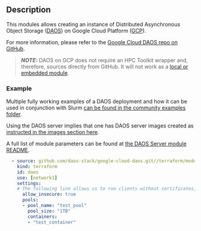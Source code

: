 ## Description

This modules allows creating an instance of Distributed Asynchronous Object Storage ([DAOS](https://docs.daos.io/)) on Google Cloud Platform ([GCP](https://cloud.google.com/)).

For more information, please refer to the [Google Cloud DAOS repo on GitHub](https://github.com/daos-stack/google-cloud-daos).

> **_NOTE:_** DAOS on GCP does not require an HPC Toolkit wrapper and, therefore, sources directly from GitHub. It will not work as a [local or embedded module](../../../../modules/README.md#embedded-modules).

### Example

Multiple fully working examples of a DAOS deployment and how it can be used in conjunction with Slurm [can be found in the community examples folder](../../../examples/intel/).

Using the DAOS server implies that one has DAOS server images created as [instructed in the images section here](https://github.com/daos-stack/google-cloud-daos/tree/main/images).

A full list of module parameters can be found at [the DAOS Server module README](https://github.com/daos-stack/google-cloud-daos/tree/main/terraform/modules/daos_server).

```yaml
  - source: github.com/daos-stack/google-cloud-daos.git//terraform/modules/daos_server?ref=develop
    kind: terraform
    id: daos
    use: [network1]
    settings:
    # The following line allows us to run clients without certificates, which is needed for now.
      allow_insecure: true
      pools:
      - pool_name: "test_pool"
        pool_size: "1TB"
        containers:
        - "test_container"
```
